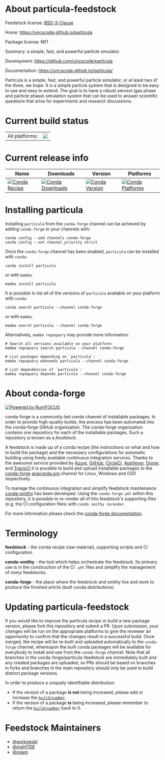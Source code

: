 About particula-feedstock
=========================

Feedstock license: [BSD-3-Clause](https://github.com/conda-forge/particula-feedstock/blob/main/LICENSE.txt)

Home: https://uncscode.github.io/particula

Package license: MIT

Summary: a simple, fast, and powerful particle simulator

Development: https://github.com/uncscode/particula

Documentation: https://uncscode.github.io/particula/

Particula is a simple, fast, and powerful particle simulator, or at least two of the three, we hope.
It is a simple particle system that is designed to be easy to use and easy to extend.
The goal is to have a robust aerosol (gas phase and particle phase) simulation system
that can be used to answer scientific questions that arise for experiments and research discussions.


Current build status
====================


<table><tr><td>All platforms:</td>
    <td>
      <a href="https://dev.azure.com/conda-forge/feedstock-builds/_build/latest?definitionId=14837&branchName=main">
        <img src="https://dev.azure.com/conda-forge/feedstock-builds/_apis/build/status/particula-feedstock?branchName=main">
      </a>
    </td>
  </tr>
</table>

Current release info
====================

| Name | Downloads | Version | Platforms |
| --- | --- | --- | --- |
| [![Conda Recipe](https://img.shields.io/badge/recipe-particula-green.svg)](https://anaconda.org/conda-forge/particula) | [![Conda Downloads](https://img.shields.io/conda/dn/conda-forge/particula.svg)](https://anaconda.org/conda-forge/particula) | [![Conda Version](https://img.shields.io/conda/vn/conda-forge/particula.svg)](https://anaconda.org/conda-forge/particula) | [![Conda Platforms](https://img.shields.io/conda/pn/conda-forge/particula.svg)](https://anaconda.org/conda-forge/particula) |

Installing particula
====================

Installing `particula` from the `conda-forge` channel can be achieved by adding `conda-forge` to your channels with:

```
conda config --add channels conda-forge
conda config --set channel_priority strict
```

Once the `conda-forge` channel has been enabled, `particula` can be installed with `conda`:

```
conda install particula
```

or with `mamba`:

```
mamba install particula
```

It is possible to list all of the versions of `particula` available on your platform with `conda`:

```
conda search particula --channel conda-forge
```

or with `mamba`:

```
mamba search particula --channel conda-forge
```

Alternatively, `mamba repoquery` may provide more information:

```
# Search all versions available on your platform:
mamba repoquery search particula --channel conda-forge

# List packages depending on `particula`:
mamba repoquery whoneeds particula --channel conda-forge

# List dependencies of `particula`:
mamba repoquery depends particula --channel conda-forge
```


About conda-forge
=================

[![Powered by
NumFOCUS](https://img.shields.io/badge/powered%20by-NumFOCUS-orange.svg?style=flat&colorA=E1523D&colorB=007D8A)](https://numfocus.org)

conda-forge is a community-led conda channel of installable packages.
In order to provide high-quality builds, the process has been automated into the
conda-forge GitHub organization. The conda-forge organization contains one repository
for each of the installable packages. Such a repository is known as a *feedstock*.

A feedstock is made up of a conda recipe (the instructions on what and how to build
the package) and the necessary configurations for automatic building using freely
available continuous integration services. Thanks to the awesome service provided by
[Azure](https://azure.microsoft.com/en-us/services/devops/), [GitHub](https://github.com/),
[CircleCI](https://circleci.com/), [AppVeyor](https://www.appveyor.com/),
[Drone](https://cloud.drone.io/welcome), and [TravisCI](https://travis-ci.com/)
it is possible to build and upload installable packages to the
[conda-forge](https://anaconda.org/conda-forge) [anaconda.org](https://anaconda.org/)
channel for Linux, Windows and OSX respectively.

To manage the continuous integration and simplify feedstock maintenance
[conda-smithy](https://github.com/conda-forge/conda-smithy) has been developed.
Using the ``conda-forge.yml`` within this repository, it is possible to re-render all of
this feedstock's supporting files (e.g. the CI configuration files) with ``conda smithy rerender``.

For more information please check the [conda-forge documentation](https://conda-forge.org/docs/).

Terminology
===========

**feedstock** - the conda recipe (raw material), supporting scripts and CI configuration.

**conda-smithy** - the tool which helps orchestrate the feedstock.
                   Its primary use is in the construction of the CI ``.yml`` files
                   and simplify the management of *many* feedstocks.

**conda-forge** - the place where the feedstock and smithy live and work to
                  produce the finished article (built conda distributions)


Updating particula-feedstock
============================

If you would like to improve the particula recipe or build a new
package version, please fork this repository and submit a PR. Upon submission,
your changes will be run on the appropriate platforms to give the reviewer an
opportunity to confirm that the changes result in a successful build. Once
merged, the recipe will be re-built and uploaded automatically to the
`conda-forge` channel, whereupon the built conda packages will be available for
everybody to install and use from the `conda-forge` channel.
Note that all branches in the conda-forge/particula-feedstock are
immediately built and any created packages are uploaded, so PRs should be based
on branches in forks and branches in the main repository should only be used to
build distinct package versions.

In order to produce a uniquely identifiable distribution:
 * If the version of a package **is not** being increased, please add or increase
   the [``build/number``](https://docs.conda.io/projects/conda-build/en/latest/resources/define-metadata.html#build-number-and-string).
 * If the version of a package **is** being increased, please remember to return
   the [``build/number``](https://docs.conda.io/projects/conda-build/en/latest/resources/define-metadata.html#build-number-and-string)
   back to 0.

Feedstock Maintainers
=====================

* [@gorkowski](https://github.com/gorkowski/)
* [@mahf708](https://github.com/mahf708/)
* [@ngam](https://github.com/ngam/)


<!-- dummy commit to enable rerendering -->

